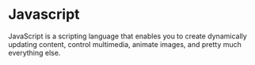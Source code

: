 # Javascript


JavaScript is a scripting language that enables you to create dynamically updating content, control multimedia, animate images, and pretty much everything else.